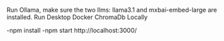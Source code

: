 Run Ollama, make sure the two llms: llama3.1 and mxbai-embed-large are installed.
Run Desktop Docker ChromaDb Locally

-npm install 
-npm start
http://localhost:3000/
